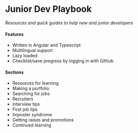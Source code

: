# Junior Dev Playbook
_Resources and quick guides to help new and junior developers_

#### Features
* Written in Angular and Typescript
* Multilingual support
* Lazy loaded
* Checklist/save progress by logging in with Github

#### Sections
* Resources for learning
* Making a portfolio
* Searching for jobs
* Recruiters
* Interview tips
* First job tips
* Imposter syndrome
* Getting raises and promotions
* Continued learning
